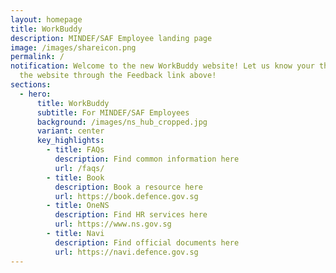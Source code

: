 ```yaml
---
layout: homepage
title: WorkBuddy
description: MINDEF/SAF Employee landing page
image: /images/shareicon.png
permalink: /
notification: Welcome to the new WorkBuddy website! Let us know your thoughts on
  the website through the Feedback link above!
sections:
  - hero:
      title: WorkBuddy
      subtitle: For MINDEF/SAF Employees
      background: /images/ns_hub_cropped.jpg
      variant: center
      key_highlights:
        - title: FAQs
          description: Find common information here
          url: /faqs/
        - title: Book
          description: Book a resource here
          url: https://book.defence.gov.sg
        - title: OneNS
          description: Find HR services here
          url: https://www.ns.gov.sg
        - title: Navi
          description: Find official documents here
          url: https://navi.defence.gov.sg
---
```

